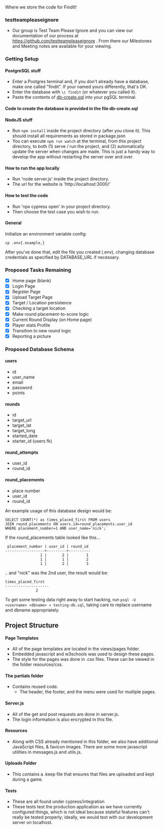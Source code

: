 Where we store the code for FindIt!
### testteampleaseignore
- Our group is Test Team Please Ignore and you can view our documentation of our process at https://github.com/testteampleaseignore . From there our Milestones and Meeting notes are available for your viewing.

### Getting Setup

#### PostgreSQL stuff

- Enter a Postgres terminal and, if you don't already have a database, make one called "findit". If your named yours differently, that's OK. 
- Enter the database with `\c findit` (or whatever you called it).
- Paste the contents of [db-create.sql](https://github.com/testteampleaseignore/FindIt/blob/master/db-create.sql) into your pgSQL terminal.

#### Code to create the database is provided in the file db-create.sql

#### NodeJS stuff

- Run `npm install` inside the project directory (after you clone it). This should install all requirements as stored in package.json
- You can execute `npm run watch` at the terminal, from this project directory, to both (1) serve / run the project, and  (2) automatically update the server when changes are made. This is just a handy way to develop the app without restarting the server over and over. 

#### How to run the app locally
- Run 'node server.js' inside the project directory.
- The url for the website is 'http://localhost:3000/'

#### How to test the code
- Run 'npx cypress open' in your project directory.
- Then choose the test case you wish to run.

#### General

Initialize an environment variable config:

    cp .env{.example,}

After you've done that, edit the file you created (.env), changing 
database credentials as specified by DATABASE_URL if necessary.

### Proposed Tasks Remaining 

+ [x] Home page (blank)
+ [x] Login Page
+ [x] Register Page
+ [x] Upload Target Page
+ [x] Target / Location persistence
+ [x] Checking a target location
+ [x] Make round placement-to-score logic
+ [x] Current Round Display (on Home page)
+ [x] Player stats Profile
+ [x] Transition to new round logic
+ [x] Reporting a picture

### Proposed Database Schema

#### users
+ id 
+ user_name
+ email
+ password
+ points

#### rounds
+ id
+ target_url
+ target_lat
+ target_long
+ started_date
+ starter_id (users fk)

#### round_attempts
+ user_id
+ round_id

#### round_placements
+ place number
+ user_id
+ round_id

An example usage of this database design would be:

    SELECT COUNT(*) as times_placed_first FROM users 
    JOIN round_placements ON users.id=round_placements.user_id 
    WHERE placement_number=1 AND user_name='nick';`

If the round_placements table looked like this...

     placement_number | user_id | round_id 
    ------------------+---------+----------
                    1 |       2 |        1
                    1 |       1 |        2
                    1 |       2 |        3

.. and "nick" was the 2nd user, the result would be:

    times_placed_first 
    --------------------
                  2
		  
To get some testing data right away to start hacking,
run `psql -U <username> <dbname> < testing-db.sql`,
taking care to replace username and dbname appropriately.

## Project Structure

#### Page Templates
- All of the page templates are located in the views/pages folder. 
- Embedded javascript and w3schools was used to design these pages.
- The style for the pages was done in .css files. These can be viewed in the folder resources/css.

#### The partials folder
- Contains reused code.
    - The header, the footer, and the menu were used for multiple pages.

#### Server.js
- All of the get and post requests are done in server.js.
- The login information is also encrypted in this file.

#### Resources
- Along with CSS already mentioned in this folder, we also have additional JavaScript files, & favicon images. There are some more javascript utilities in messages.js and utils.js.

#### Uploads Folder
- This contains a .keep file that ensures that files are uploaded and kept during a game.

#### Tests
- These are all found under cypress/integration
- These tests test the production application as we have currently configured things, which is not ideal because stateful features can't really be tested properly; ideally, we would test with our development server on localhost. 



